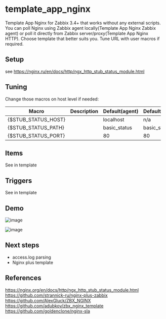 # template_app_nginx

Template App Nginx for Zabbix 3.4+ that works without any external scripts.  
You can poll Nginx using Zabbix agent locally(Template App Nginx Zabbix agent) or poll it directly from Zabbix server/proxy(Template App Nginx HTTP). Choose template that better suits you. Tune URL with user macros if required.  

## Setup

see https://nginx.ru/en/docs/http/ngx_http_stub_status_module.html


## Tuning

Change those macros on host level if needed:

|Macro|Description|Default(agent)|Default(HTTP)|
|---|----|---|---|
|{$STUB_STATUS_HOST}| | localhost | n/a |
|{$STUB_STATUS_PATH}| | basic_status | basic_status|
|{$STUB_STATUS_PORT}| | 80 | 80 |

## Items

See in template

## Triggers

See in template

## Demo

![image](https://user-images.githubusercontent.com/14870891/40243447-ee32cc5a-5ac8-11e8-9a9f-7bb101f088df.png)

![image](https://user-images.githubusercontent.com/14870891/40243215-5c5d3018-5ac8-11e8-8a48-8d6fece9a890.png)

## Next steps

- access.log parsing
- Nginx plus template

## References
https://nginx.org/en/docs/http/ngx_http_stub_status_module.html
https://github.com/strannick-ru/nginx-plus-zabbix  
https://github.com/AlexGluck/ZBX_NGINX  
https://github.com/adubkov/zbx_nginx_template  
https://github.com/goldenclone/nginx-sla  